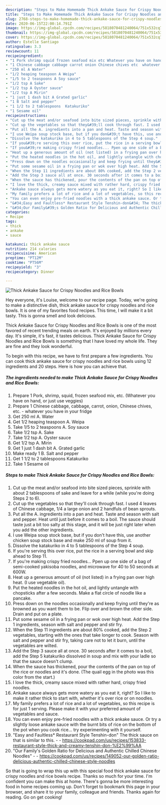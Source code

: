 ```yaml
---
description: "Steps to Make Homemade Thick Ankake Sauce for Crispy Noodles and Rice Bowls"
title: "Steps to Make Homemade Thick Ankake Sauce for Crispy Noodles and Rice Bowls"
slug: 2768-steps-to-make-homemade-thick-ankake-sauce-for-crispy-noodles-and-rice-bowls
date: 2020-06-15T22:00:14.791Z
image: https://img-global.cpcdn.com/recipes/5818070481240064/751x532cq70/thick-ankake-sauce-for-crispy-noodles-and-rice-bowls-recipe-main-photo.jpg
thumbnail: https://img-global.cpcdn.com/recipes/5818070481240064/751x532cq70/thick-ankake-sauce-for-crispy-noodles-and-rice-bowls-recipe-main-photo.jpg
cover: https://img-global.cpcdn.com/recipes/5818070481240064/751x532cq70/thick-ankake-sauce-for-crispy-noodles-and-rice-bowls-recipe-main-photo.jpg
author: Estelle Santiago
ratingvalue: 3.3
reviewcount: 11
recipeingredient:
- "1 Pork shrimp squid frozen seafood mix etc Whatever you have on hand or just use veggies"
- "1 Chinese cabbage cabbage carrot onion Chinese chives etc  whatever you have in your fridge"
- "250 ml A Water"
- "1/2 heaping teaspoon A Weipa"
- "1/5 to 2 teaspoons A Soy sauce"
- "1/2 tsp A Sake"
- "1/2 tsp A Oyster sauce"
- "1/2 tsp A Mirin"
- "1 just 1 dash bit A Grated garlic"
- "1 B Salt and pepper"
- "1 1/2 to 2 tablespoons  Katakuriko"
- "1 Sesame oil"
recipeinstructions:
- "Cut up the meat and/or seafood into bite sized pieces, sprinkle with about 2 tablespoons of sake and leave for a while (while you&#39;re doing Steps 2 to 6)."
- "Cut up the vegetables so that they&#39;ll cook through fast. I used 4 leaves of Chinese cabbage, 1/4 a large onion and 2 handfuls of bean sprouts."
- "Put all the A. ingredients into a pan and heat. Taste and season with salt and pepper. Heat until just before it comes to a boil. The sauce should taste just a bit too salty at this stage, and it will be just right later when you add the other ingredients."
- "I use Weipa soup stock base, but if you don&#39;t have this, use another chicken soup stock base and make 250 ml of soup from it."
- "Dissolve the katakuriko in 4 to 5 tablespoons of the Step 4 soup."
- "If you&#39;re serving this over rice, put the rice in a serving bowl and skip ahead to Step 11."
- "If you&#39;re making crispy fried noodles... Ppen up one side of a bag of semi-cooked yakisoba noodles, and microwave for 40 to 50 seconds at 600W."
- "Heat up a generous amount of oil (not listed) in a frying pan over high heat. (I use vegetable oil)."
- "Put the heated noodles in the hot oil, and lightly untangle with chopsticks after a few seconds. Make a flat circle of noodle like a pancake."
- "Press down on the noodles occasionally and keep frying until they&#39;re as browned as you want them to be. Flip over and brown the other side. Drain and put on a plate."
- "Put some sesame oil in a frying pan or wok over high heat. Add the Step 1 ingredients, season with salt and pepper and stir fry."
- "When the Step 11 ingredients are about 80% cooked, add the Step 2 vegetables, starting with the ones that take longer to cook. Season with salt and pepper and stir fry, taking care not to let it burn, until the vegetables are wilted."
- "Add the Step 3 sauce all at once. 30 seconds after it comes to a boil, add the Step 5 katakuriko dissolved in soup and mix with your ladle so that the sauce doesn&#39;t clump."
- "When the sauce has thickened, pour the contents of the pan on top of the rice or noodles and it&#39;s done. (The quail egg in the photo was this color from the start.)"
- "I love the thick, creamy sauce mixed with rather hard, crispy fried noodles."
- "Ankake sauce always gets more watery as you eat it, right? So I like to make it rather thick to start with, whether it&#39;s over rice or on noodles."
- "My family prefers a lot of rice and a lot of vegetables, so this recipe is for just 1 serving. Please make it with your preferred amount of vegetables and sauce."
- "You can even enjoy pre-fried noodles with a thick ankake sauce. Or try a slightly loose ankake sauce with the burnt bits of rice on the bottom of the pot when you cook rice... try experimenting with it yourself."
- "&#34;Easy and Faultless* Restaurant Style Tenshin-don&#34; The thick sauce on that is similar to this.  https://cookpad.com/us/recipes/153833-restaurant-style-thick-and-creamy-tenshin-don-%E2%99%AA"
- "&#34;Our Family&#39;s Golden Ratio for Delicious and Authentic Chilled Chinese Noodles&#34;  https://cookpad.com/us/recipes/149052-our-golden-ratio-delicious-authentic-chilled-chinese-style-noodles"
categories:
- Recipe
tags:
- thick
- ankake
- sauce

katakunci: thick ankake sauce 
nutrition: 214 calories
recipecuisine: American
preptime: "PT12M"
cooktime: "PT56M"
recipeyield: "3"
recipecategory: Dinner

---
```



![Thick Ankake Sauce for Crispy Noodles and Rice Bowls](https://img-global.cpcdn.com/recipes/5818070481240064/751x532cq70/thick-ankake-sauce-for-crispy-noodles-and-rice-bowls-recipe-main-photo.jpg)

Hey everyone, it's Louise, welcome to our recipe page. Today, we're going to make a distinctive dish, thick ankake sauce for crispy noodles and rice bowls. It is one of my favorites food recipes. This time, I will make it a bit tasty. This is gonna smell and look delicious.



Thick Ankake Sauce for Crispy Noodles and Rice Bowls is one of the most favored of recent trending meals on earth. It's enjoyed by millions every day. It's simple, it's fast, it tastes delicious. Thick Ankake Sauce for Crispy Noodles and Rice Bowls is something that I have loved my whole life. They are fine and they look wonderful.


To begin with this recipe, we have to first prepare a few ingredients. You can cook thick ankake sauce for crispy noodles and rice bowls using 12 ingredients and 20 steps. Here is how you can achieve that.

<!--inarticleads1-->

##### The ingredients needed to make Thick Ankake Sauce for Crispy Noodles and Rice Bowls:

1. Prepare 1 Pork, shrimp, squid, frozen seafood mix, etc. (Whatever you have on hand, or just use veggies)
1. Prepare 1 Chinese cabbage, cabbage, carrot, onion, Chinese chives, etc. - whatever you have in your fridge
1. Get 250 ml A. Water
1. Get 1/2 heaping teaspoon A. Weipa
1. Take 1/5 to 2 teaspoons A. Soy sauce
1. Take 1/2 tsp A. Sake
1. Take 1/2 tsp A. Oyster sauce
1. Get 1/2 tsp A. Mirin
1. Get 1 just 1 dash bit A. Grated garlic
1. Make ready 1 B. Salt and pepper
1. Get 1 1/2 to 2 tablespoons  Katakuriko
1. Take 1 Sesame oil




<!--inarticleads2-->

##### Steps to make Thick Ankake Sauce for Crispy Noodles and Rice Bowls:

1. Cut up the meat and/or seafood into bite sized pieces, sprinkle with about 2 tablespoons of sake and leave for a while (while you&#39;re doing Steps 2 to 6).
1. Cut up the vegetables so that they&#39;ll cook through fast. I used 4 leaves of Chinese cabbage, 1/4 a large onion and 2 handfuls of bean sprouts.
1. Put all the A. ingredients into a pan and heat. Taste and season with salt and pepper. Heat until just before it comes to a boil. The sauce should taste just a bit too salty at this stage, and it will be just right later when you add the other ingredients.
1. I use Weipa soup stock base, but if you don&#39;t have this, use another chicken soup stock base and make 250 ml of soup from it.
1. Dissolve the katakuriko in 4 to 5 tablespoons of the Step 4 soup.
1. If you&#39;re serving this over rice, put the rice in a serving bowl and skip ahead to Step 11.
1. If you&#39;re making crispy fried noodles... Ppen up one side of a bag of semi-cooked yakisoba noodles, and microwave for 40 to 50 seconds at 600W.
1. Heat up a generous amount of oil (not listed) in a frying pan over high heat. (I use vegetable oil).
1. Put the heated noodles in the hot oil, and lightly untangle with chopsticks after a few seconds. Make a flat circle of noodle like a pancake.
1. Press down on the noodles occasionally and keep frying until they&#39;re as browned as you want them to be. Flip over and brown the other side. Drain and put on a plate.
1. Put some sesame oil in a frying pan or wok over high heat. Add the Step 1 ingredients, season with salt and pepper and stir fry.
1. When the Step 11 ingredients are about 80% cooked, add the Step 2 vegetables, starting with the ones that take longer to cook. Season with salt and pepper and stir fry, taking care not to let it burn, until the vegetables are wilted.
1. Add the Step 3 sauce all at once. 30 seconds after it comes to a boil, add the Step 5 katakuriko dissolved in soup and mix with your ladle so that the sauce doesn&#39;t clump.
1. When the sauce has thickened, pour the contents of the pan on top of the rice or noodles and it&#39;s done. (The quail egg in the photo was this color from the start.)
1. I love the thick, creamy sauce mixed with rather hard, crispy fried noodles.
1. Ankake sauce always gets more watery as you eat it, right? So I like to make it rather thick to start with, whether it&#39;s over rice or on noodles.
1. My family prefers a lot of rice and a lot of vegetables, so this recipe is for just 1 serving. Please make it with your preferred amount of vegetables and sauce.
1. You can even enjoy pre-fried noodles with a thick ankake sauce. Or try a slightly loose ankake sauce with the burnt bits of rice on the bottom of the pot when you cook rice... try experimenting with it yourself.
1. &#34;Easy and Faultless* Restaurant Style Tenshin-don&#34; The thick sauce on that is similar to this. -  - https://cookpad.com/us/recipes/153833-restaurant-style-thick-and-creamy-tenshin-don-%E2%99%AA
1. &#34;Our Family&#39;s Golden Ratio for Delicious and Authentic Chilled Chinese Noodles&#34; -  - https://cookpad.com/us/recipes/149052-our-golden-ratio-delicious-authentic-chilled-chinese-style-noodles




So that is going to wrap this up with this special food thick ankake sauce for crispy noodles and rice bowls recipe. Thanks so much for your time. I'm confident you can make this at home. There's gonna be more interesting food in home recipes coming up. Don't forget to bookmark this page in your browser, and share it to your family, colleague and friends. Thanks again for reading. Go on get cooking!
